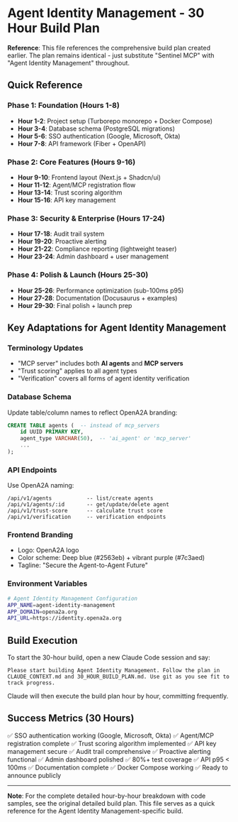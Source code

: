 # Agent Identity Management - 30 Hour Build Plan

**Reference**: This file references the comprehensive build plan created earlier. The plan remains identical - just substitute "Sentinel MCP" with "Agent Identity Management" throughout.

## Quick Reference

### Phase 1: Foundation (Hours 1-8)
- **Hour 1-2**: Project setup (Turborepo monorepo + Docker Compose)
- **Hour 3-4**: Database schema (PostgreSQL migrations)
- **Hour 5-6**: SSO authentication (Google, Microsoft, Okta)
- **Hour 7-8**: API framework (Fiber + OpenAPI)

### Phase 2: Core Features (Hours 9-16)
- **Hour 9-10**: Frontend layout (Next.js + Shadcn/ui)
- **Hour 11-12**: Agent/MCP registration flow
- **Hour 13-14**: Trust scoring algorithm
- **Hour 15-16**: API key management

### Phase 3: Security & Enterprise (Hours 17-24)
- **Hour 17-18**: Audit trail system
- **Hour 19-20**: Proactive alerting
- **Hour 21-22**: Compliance reporting (lightweight teaser)
- **Hour 23-24**: Admin dashboard + user management

### Phase 4: Polish & Launch (Hours 25-30)
- **Hour 25-26**: Performance optimization (sub-100ms p95)
- **Hour 27-28**: Documentation (Docusaurus + examples)
- **Hour 29-30**: Final polish + launch prep

## Key Adaptations for Agent Identity Management

### Terminology Updates
- "MCP server" includes both **AI agents** and **MCP servers**
- "Trust scoring" applies to all agent types
- "Verification" covers all forms of agent identity verification

### Database Schema
Update table/column names to reflect OpenA2A branding:
```sql
CREATE TABLE agents (  -- instead of mcp_servers
    id UUID PRIMARY KEY,
    agent_type VARCHAR(50),  -- 'ai_agent' or 'mcp_server'
    ...
);
```

### API Endpoints
Use OpenA2A naming:
```
/api/v1/agents           -- list/create agents
/api/v1/agents/:id       -- get/update/delete agent
/api/v1/trust-score      -- calculate trust score
/api/v1/verification     -- verification endpoints
```

### Frontend Branding
- Logo: OpenA2A logo
- Color scheme: Deep blue (#2563eb) + vibrant purple (#7c3aed)
- Tagline: "Secure the Agent-to-Agent Future"

### Environment Variables
```bash
# Agent Identity Management Configuration
APP_NAME=agent-identity-management
APP_DOMAIN=opena2a.org
API_URL=https://identity.opena2a.org
```

## Build Execution

To start the 30-hour build, open a new Claude Code session and say:

```
Please start building Agent Identity Management. Follow the plan in CLAUDE_CONTEXT.md and 30_HOUR_BUILD_PLAN.md. Use git as you see fit to track progress.
```

Claude will then execute the build plan hour by hour, committing frequently.

## Success Metrics (30 Hours)

✅ SSO authentication working (Google, Microsoft, Okta)
✅ Agent/MCP registration complete
✅ Trust scoring algorithm implemented
✅ API key management secure
✅ Audit trail comprehensive
✅ Proactive alerting functional
✅ Admin dashboard polished
✅ 80%+ test coverage
✅ API p95 < 100ms
✅ Documentation complete
✅ Docker Compose working
✅ Ready to announce publicly

---

**Note**: For the complete detailed hour-by-hour breakdown with code samples, see the original detailed build plan. This file serves as a quick reference for the Agent Identity Management-specific build.
